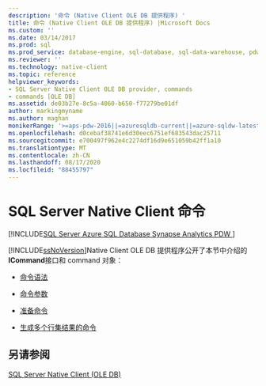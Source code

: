 ```yaml
---
description: '命令 (Native Client OLE DB 提供程序) '
title: 命令 (Native Client OLE DB 提供程序) |Microsoft Docs
ms.custom: ''
ms.date: 03/14/2017
ms.prod: sql
ms.prod_service: database-engine, sql-database, sql-data-warehouse, pdw
ms.reviewer: ''
ms.technology: native-client
ms.topic: reference
helpviewer_keywords:
- SQL Server Native Client OLE DB provider, commands
- commands [OLE DB]
ms.assetid: de03b27e-8c5a-4060-b650-f77279be01df
author: markingmyname
ms.author: maghan
monikerRange: '>=aps-pdw-2016||=azuresqldb-current||=azure-sqldw-latest||>=sql-server-2016||=sqlallproducts-allversions||>=sql-server-linux-2017||=azuresqldb-mi-current'
ms.openlocfilehash: d0cebaf38741e6d30eec6751ef683543dac25711
ms.sourcegitcommit: e700497f962e4c2274df16d9e651059b42ff1a10
ms.translationtype: MT
ms.contentlocale: zh-CN
ms.lasthandoff: 08/17/2020
ms.locfileid: "88455797"
---
```

# <a name="sql-server-native-client-commands"></a>SQL Server Native Client 命令
[!INCLUDE[SQL Server Azure SQL Database Synapse Analytics PDW ](../../includes/applies-to-version/sql-asdb-asdbmi-asa-pdw.md)]

  [!INCLUDE[ssNoVersion](../../includes/ssnoversion-md.md)]Native Client OLE DB 提供程序公开了本节中介绍的**ICommand**接口和 command 对象：  
  
-   [命令语法](../../relational-databases/native-client-ole-db-commands/command-syntax.md)  
  
-   [命令参数](../../relational-databases/native-client-ole-db-commands/command-parameters.md)  
  
-   [准备命令](../../relational-databases/native-client-ole-db-commands/preparing-commands.md)  
  
-   [生成多个行集结果的命令](../../relational-databases/native-client-ole-db-commands/commands-generating-multiple-rowset-results.md)  
  
## <a name="see-also"></a>另请参阅  
 [SQL Server Native Client (OLE DB)](../../relational-databases/native-client/ole-db/sql-server-native-client-ole-db.md)  
  
  
